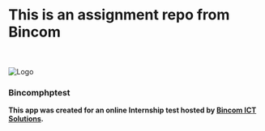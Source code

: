 <h1>This is an assignment repo from Bincom</h1><br><br>


<img class="block lg:hidden h-12 w-16" src="https://1.bp.blogspot.com/--NGX8uAw9fw/Wt8H9JrqE4I/AAAAAAAACY0/pflsETQyGrUfjqx-LkeOdDMr1aM4GeITwCLcBGAs/s320/bincom_logo_paul_chatuese.png" alt="Logo">
            
<h3>Bincomphptest</h3><b>

<p>This app was created for an online Internship test hosted by <a href="bincom.net" target="_blank">Bincom ICT Solutions</a>.</p><br>


